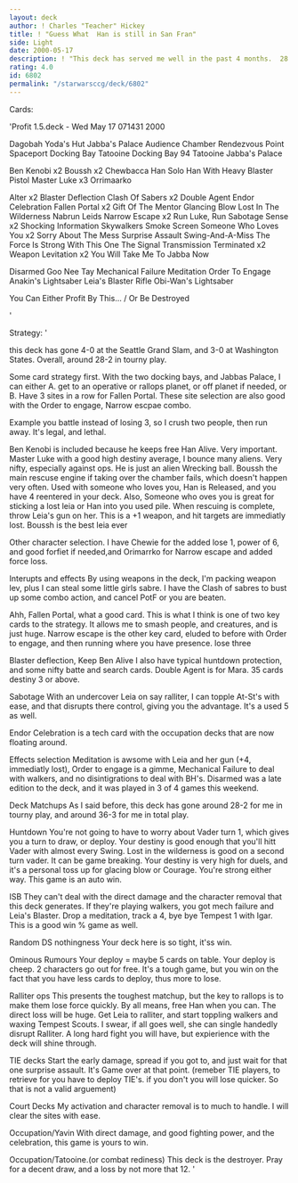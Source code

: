 ```yaml
---
layout: deck
author: ! Charles "Teacher" Hickey
title: ! "Guess What  Han is still in San Fran"
side: Light
date: 2000-05-17
description: ! "This deck has served me well in the past 4 months.  28 wins, 2 losses in Tourny Play."
rating: 4.0
id: 6802
permalink: "/starwarsccg/deck/6802"
---
```

Cards: 

'Profit 1.5.deck - Wed May 17 071431 2000

Dagobah Yoda's Hut
Jabba's Palace Audience Chamber
Rendezvous Point
Spaceport Docking Bay
Tatooine Docking Bay 94
Tatooine Jabba's Palace

Ben Kenobi  x2
Boussh	x2
Chewbacca
Han Solo
Han With Heavy Blaster Pistol
Master Luke  x3
Orrimaarko

Alter  x2
Blaster Deflection
Clash Of Sabers  x2
Double Agent
Endor Celebration
Fallen Portal  x2
Gift Of The Mentor
Glancing Blow
Lost In The Wilderness
Nabrun Leids
Narrow Escape  x2
Run Luke, Run
Sabotage
Sense  x2
Shocking Information
Skywalkers
Smoke Screen
Someone Who Loves You  x2
Sorry About The Mess
Surprise Assault
Swing-And-A-Miss
The Force Is Strong With This One
The Signal
Transmission Terminated  x2
Weapon Levitation  x2
You Will Take Me To Jabba Now

Disarmed
Goo Nee Tay
Mechanical Failure
Meditation
Order To Engage
Anakin's Lightsaber
Leia's Blaster Rifle
Obi-Wan's Lightsaber

You Can Either Profit By This... / Or Be Destroyed


'

Strategy: '

this deck has gone 4-0 at the Seattle Grand Slam, and 3-0 at Washington States.  Overall, around 28-2 in tourny play.

Some card strategy first. With the two docking bays, and Jabbas Palace, I can either A. get to an operative or rallops planet, or off planet if needed, or B. Have 3 sites in a row for Fallen Portal. These site selection are also good with the Order to engage, Narrow escpae combo.

Example you battle instead of losing 3, so I crush two people, then run away.	It's legal, and lethal.

Ben Kenobi is included because he keeps free Han Alive. Very important. Master Luke with a good high destiny average, I bounce many aliens. Very
nifty, especially against ops.	He is just an alien Wrecking ball.  Boussh the main rescuse engine if taking over the chamber fails, which doesn't happen very often. Used with someone who loves you, Han is Released, and you have 4 reentered in your deck.  Also, Someone who oves you is great for sticking a lost leia or Han into you used pile. When rescuing is complete, throw Leia's gun on her.	This is a +1 weapon, and hit targets are immediatly lost.  Boussh is the best leia ever

Other character selection. I have Chewie for the added lose 1, power of 6, and good forfiet if needed,and Orimarrko for Narrow escape and added force loss.

Interupts and effects By using weapons in the deck, I'm packing weapon lev, plus I can steal some little girls sabre. I have the Clash of sabres to bust up some combo action, and cancel PotF or you are beaten.

Ahh, Fallen Portal, what a good card. This is what I think is one of two key cards to the strategy. It allows me to smash people, and creatures, and is just huge. Narrow escape is the other key card, eluded to before with
Order to engage, and then running where you have presence. lose three

Blaster deflection, Keep Ben Alive I also have typical huntdown protection, and some nifty batte and search cards. Double Agent is for Mara. 35 cards destiny 3 or above.

Sabotage  With an undercover Leia on say ralliter, I can topple At-St's with ease, and that disrupts there control, giving you the advantage.  It's a used 5 as well.

Endor Celebration is a tech card with the occupation decks that are now floating around.

Effects selection Meditation is awsome with Leia and her gun (+4, immediatly lost), Order to engage is a gimme, Mechanical Failure to deal
with walkers, and no disintigrations to deal with BH's. Disarmed was a late edition to the deck, and it was played in 3 of 4 games this weekend.

Deck Matchups	As I said before, this deck has gone around 28-2 for me in tourny play, and around 36-3 for me in total play.

Huntdown  You're not going to have to worry about Vader turn 1, which gives you a turn to draw, or deploy.  Your destiny is good enough that you'll hitt Vader with almost every Swing.  Lost in the wilderness is good on a second turn vader.  It can be game breaking.  Your destiny is very high for duels, and it's a personal toss up for glacing blow or Courage.  You're strong either way.  This game is an auto win.

ISB  They can't deal with the direct damage and the character removal that this deck generates.  If they're playing walkers, you got mech failure and Leia's Blaster.  Drop a meditation, track a 4, bye bye Tempest 1 with Igar.  This is a good win % game as well.

Random DS nothingness	Your deck here is so tight, it'ss win.

Ominous Rumours  Your deploy = maybe 5 cards on table.  Your deploy is cheep.	2 characters go out for free.  It's a tough game, but you win on the fact that you have less cards to deploy, thus more to lose.

Ralliter ops  This presents the toughest matchup, but the key to rallops is to make them lose force quickly.  By all means, free Han when you can.  The direct loss will be huge.  Get Leia to ralliter, and start toppling walkers and waxing Tempest Scouts.  I swear, if all goes well, she can single handedly disrupt Ralliter.  A long hard fight you will have, but expierience with the deck will shine through.

TIE decks  Start the early damage, spread if you got to, and just wait for that one surprise assault.	It's Game over at that point. (remeber TIE players, to retrieve for you have to deploy TIE's.  if you don't you will lose quicker.  So that is not a valid arguement)

Court Decks  My activation and character removal is to much to handle.  I will clear the sites with ease.

Occupation/Yavin  With direct damage, and good fighting power, and the celebration, this game is yours to win.

Occupation/Tatooine.(or combat rediness)  This deck is the destroyer.  Pray for a decent draw, and a loss by not more that 12.
'
